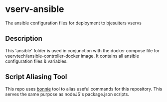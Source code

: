 # vserv-ansible

The ansible configuration files for deployment to bjesuiters vservs

## Description

This 'ansible' folder is used in conjunction with the docker compose file for vservtech/ansible-controller-docker image.
It contains all ansible configuration files & variables.

## Script Aliasing Tool

This repo uses [bonnie](https://github.com/arctic-hen7/bonnie) tool to alias useful commands for this repository.
This serves the same purpose as nodeJS's package.json scripts.
